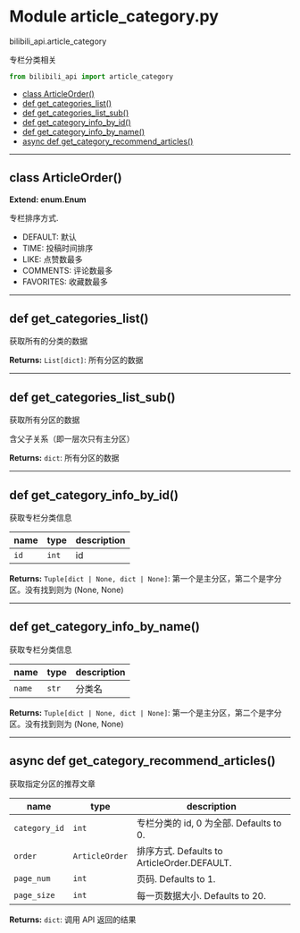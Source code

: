 # Module article_category.py


bilibili_api.article_category

专栏分类相关


``` python
from bilibili_api import article_category
```

- [class ArticleOrder()](#class-ArticleOrder)
- [def get\_categories\_list()](#def-get\_categories\_list)
- [def get\_categories\_list\_sub()](#def-get\_categories\_list\_sub)
- [def get\_category\_info\_by\_id()](#def-get\_category\_info\_by\_id)
- [def get\_category\_info\_by\_name()](#def-get\_category\_info\_by\_name)
- [async def get\_category\_recommend\_articles()](#async-def-get\_category\_recommend\_articles)

---

## class ArticleOrder()

**Extend: enum.Enum**

专栏排序方式.

+ DEFAULT: 默认
+ TIME: 投稿时间排序
+ LIKE: 点赞数最多
+ COMMENTS: 评论数最多
+ FAVORITES: 收藏数最多




---

## def get_categories_list()

获取所有的分类的数据



**Returns:** `List[dict]`:  所有分区的数据




---

## def get_categories_list_sub()

获取所有分区的数据

含父子关系（即一层次只有主分区）



**Returns:** `dict`:  所有分区的数据




---

## def get_category_info_by_id()

获取专栏分类信息


| name | type | description |
| - | - | - |
| `id` | `int` | id |

**Returns:** `Tuple[dict | None, dict | None]`:  第一个是主分区，第二个是字分区。没有找到则为 (None, None)




---

## def get_category_info_by_name()

获取专栏分类信息


| name | type | description |
| - | - | - |
| `name` | `str` | 分类名 |

**Returns:** `Tuple[dict | None, dict | None]`:  第一个是主分区，第二个是字分区。没有找到则为 (None, None)




---

## async def get_category_recommend_articles()

获取指定分区的推荐文章


| name | type | description |
| - | - | - |
| `category_id` | `int` | 专栏分类的 id, 0 为全部. Defaults to 0. |
| `order` | `ArticleOrder` | 排序方式. Defaults to ArticleOrder.DEFAULT. |
| `page_num` | `int` | 页码. Defaults to 1. |
| `page_size` | `int` | 每一页数据大小. Defaults to 20. |

**Returns:** `dict`:  调用 API 返回的结果




